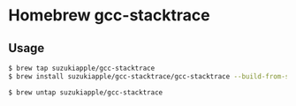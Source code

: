 # Homebrew gcc-stacktrace

## Usage

```bash
$ brew tap suzukiapple/gcc-stacktrace
$ brew install suzukiapple/gcc-stacktrace/gcc-stacktrace --build-from-source
```

```bash
$ brew untap suzukiapple/gcc-stacktrace
```
